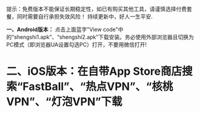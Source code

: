 提示：免费版本不能保证长期稳定性，如已有购买其他工具，请谨慎选择付费套餐，同时需要自行承担失效风险！
持续更新中，好人一生平安.

**一、Android版本：** 点击上面蓝字"View code"中的“shengshi1.apk”、“shengshi2.apk”下载安装。务必使用外部浏览器且切换为PC模式（即浏览器UA设置勾选PC）打开，不要用微信打开!

# 二、iOS版本：在自带App Store商店搜索“FastBall”、“热点VPN”、“核桃VPN”、“灯泡VPN”下载

